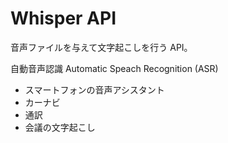 # Whisper API

音声ファイルを与えて文字起こしを行う API。

自動音声認識 Automatic Speach Recognition (ASR)

- スマートフォンの音声アシスタント
- カーナビ
- 通訳
- 会議の文字起こし
